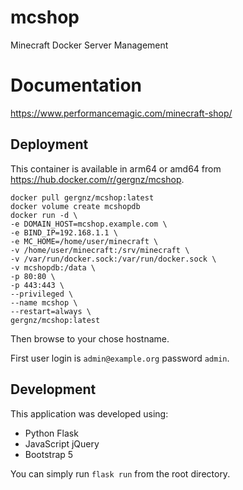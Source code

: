# mcshop
Minecraft Docker Server Management

# Documentation

https://www.performancemagic.com/minecraft-shop/

## Deployment
This container is available in arm64 or amd64 from https://hub.docker.com/r/gergnz/mcshop.

```
docker pull gergnz/mcshop:latest
docker volume create mcshopdb
docker run -d \
-e DOMAIN_HOST=mcshop.example.com \
-e BIND_IP=192.168.1.1 \
-e MC_HOME=/home/user/minecraft \
-v /home/user/minecraft:/srv/minecraft \
-v /var/run/docker.sock:/var/run/docker.sock \
-v mcshopdb:/data \
-p 80:80 \
-p 443:443 \
--privileged \
--name mcshop \
--restart=always \
gergnz/mcshop:latest
```

Then browse to your chose hostname.

First user login is `admin@example.org` password `admin`.

## Development

This application was developed using:

* Python Flask
* JavaScript jQuery
* Bootstrap 5

You can simply run `flask run` from the root directory.
